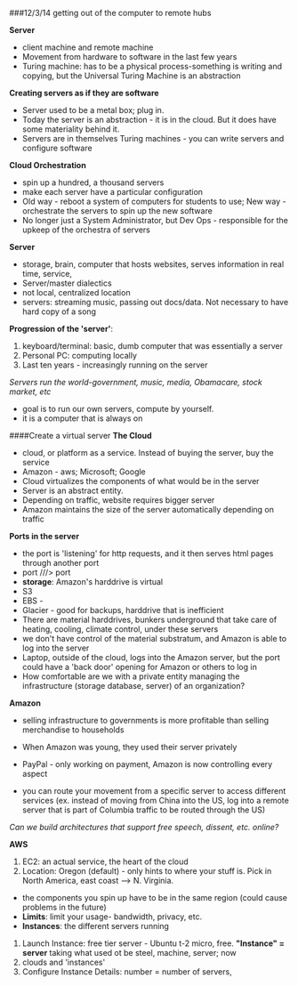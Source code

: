 ###12/3/14
getting out of the computer to remote hubs

**Server**
- client machine and remote machine
- Movement from hardware to software in the last few years
- Turing machine: has to be a physical process-something is writing and copying, but the Universal Turing Machine is an abstraction

**Creating servers as if they are software**
- Server used to be a metal box; plug in.
- Today the server is an abstraction - it is in the cloud. But it does have some materiality behind it.
- Servers are in themselves Turing machines - you can write servers and configure software

**Cloud Orchestration**
- spin up a hundred, a thousand servers
- make each server have a particular configuration
- Old way - reboot a system of computers for students to use; New way - orchestrate the servers to spin up the new software
- No longer just a System Administrator, but Dev Ops - responsible for the upkeep of the orchestra of servers

**Server**
- storage, brain, computer that hosts websites, serves information in real time, service, 
- Server/master dialectics
- not local, centralized location
- servers: streaming music, passing out docs/data. Not necessary to have hard copy of a song

**Progression of the 'server'**:
1. keyboard/terminal: basic, dumb computer that was essentially a server
2. Personal PC: computing locally
3. Last ten years - increasingly running on the server

*Servers run the world-government, music, media, Obamacare, stock market, etc*

- goal is to run our own servers, compute by yourself.
- it is a computer that is always on

####Create a virtual server
 **The Cloud**
 - cloud, or platform as a service. Instead of buying the server, buy the service
 - Amazon - aws; Microsoft; Google
 - Cloud virtualizes the components of what would be in the server
 - Server is an abstract entity. 
 - Depending on traffic, website requires bigger server
 - Amazon maintains the size of the server automatically depending on traffic

 **Ports in the server**
 - the port is 'listening' for http requests, and it then serves html pages through another port
 - port \/\/\/> port
 - **storage**: Amazon's harddrive is virtual
 - S3
 - EBS - 
 - Glacier - good for backups, harddrive that is inefficient
 - There are material harddrives, bunkers underground that take care of heating, cooling, climate control, under these servers
 - we don't have control of the material substratum, and Amazon is able to log into the server
 - Laptop, outside of the cloud, logs into the Amazon server, but the port could have a 'back door' opening for Amazon or others to log in
 - How comfortable are we with a private entity managing the infrastructure (storage database, server) of an organization?

 **Amazon**
 - selling infrastructure to governments is more profitable than selling merchandise to households
 - When Amazon was young, they used their server privately
 - PayPal - only working on payment, Amazon is now controlling every aspect

 - you can route your movement from a specific server to access different services (ex. instead of moving from China into the US, log into a remote server that is part of Columbia traffic to be routed through the US)

*Can we build architectures that support free speech, dissent, etc. online?*

**AWS**
1. EC2: an actual service, the heart of the cloud
2. Location: Oregon (default) - only hints to where your stuff is. Pick in North America, east coast --> N. Virginia.
- the components you spin up have to be in the same region (could cause problems in the future)
- **Limits**: limit your usage- bandwidth, privacy, etc.
- **Instances**: the different servers running
1. Launch Instance: free tier server - Ubuntu t-2 micro, free. **"Instance" = server** taking what used ot be steel, machine, server; now
2. clouds and 'instances'
2. Configure Instance Details: number = number of servers, 

 

